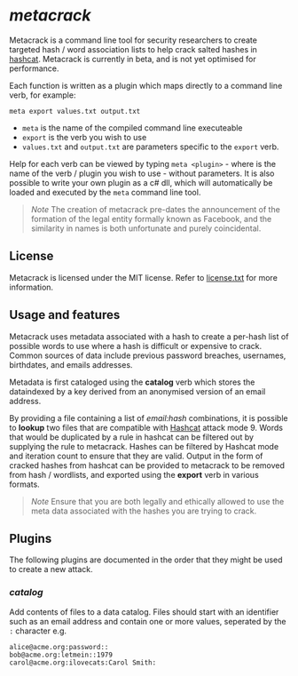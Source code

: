 # *metacrack*

Metacrack is a command line tool for security researchers to create targeted hash / word association lists to help crack salted hashes in [hashcat](https://github.com/hashcat/hashcat). Metacrack is currently in beta, and is not yet optimised for performance. 

Each function is written as a plugin which maps directly to a command line verb, for example:

`meta export values.txt output.txt` 

- `meta` is the name of the compiled command line executeable
- `export` is the verb you wish to use 
- `values.txt` and `output.txt` are parameters specific to the `export` verb.

Help for each verb can be viewed by typing `meta <plugin>` - where <plugin> is the name of the verb / plugin you wish to use - without parameters. It is also possible to write your own plugin as a c# dll, which will automatically be loaded and executed by the `meta` command line tool.
  
  > *Note*
  > The creation of metacrack pre-dates the announcement of the formation of the legal entity formally known as Facebook, and the similarity in names is both unfortunate and purely coincidental.
  
## License
Metacrack is licensed under the MIT license. Refer to [license.txt](https://github.com/metacrackorg/metacrack/blob/main/LICENSE) for more information.
  
## Usage and features

Metacrack uses metadata associated with a hash to create a per-hash list of possible words to use where a hash is difficult or expensive to crack. Common sources of data include previous password breaches, usernames, birthdates, and emails addresses. 

Metadata is first cataloged using the **catalog** verb which stores the dataindexed by a key derived from an anonymised version of an email address.
  
By providing a file containing a list of *email:hash* combinations, it is possible to **lookup** two files that are compatible with [Hashcat](https://github.com/hashcat/hashcat) attack mode 9. Words that would be duplicated by a rule in hashcat can be filtered out by supplying the rule to metacrack. Hashes can be filtered by Hashcat mode and iteration count to ensure that they are valid. Output in the form of cracked hashes from hashcat can be provided to metacrack to be removed from hash / wordlists, and exported using the **export** verb in various formats.  
 
  > *Note*
  > Ensure that you are both legally and ethically allowed to use the meta data associated with the hashes you are trying to crack. 

## Plugins 

The following plugins are documented in the order that they might be used to create a new attack.
  
 ### *catalog*
  
 Add contents of files to a data catalog. Files should start with an identifier such as an email address and contain one or more values, seperated by the `:` character e.g.
 
 ```
 alice@acme.org:password::
 bob@acme.org:letmein::1979
 carol@acme.org:ilovecats:Carol Smith:
 ```
  
